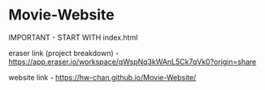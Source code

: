 # Movie-Website

IMPORTANT - START WITH index.html

eraser link (project breakdown) - https://app.eraser.io/workspace/qWspNq3kWAnL5Ck7qVk0?origin=share

website link - https://hw-chan.github.io/Movie-Website/
